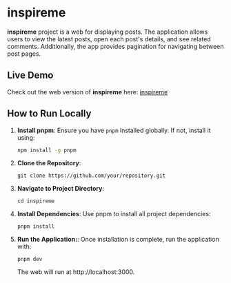 # inspireme

**inspireme** project is a web for displaying posts. The application allows users to view the latest posts, open each post's details, and see related comments. Additionally, the app provides pagination for navigating between post pages.

## Live Demo

Check out the web version of **inspireme** here: [inspireme](https://inspireme-eight.vercel.app/)

## How to Run Locally
1. **Install pnpm**:
   Ensure you have `pnpm` installed globally. If not, install it using:
   ```bash
   npm install -g pnpm

2. **Clone the Repository**:
     ```
     git clone https://github.com/your/repository.git
     ```

3. **Navigate to Project Directory**:
     ```
     cd inspireme
     ```

6. **Install Dependencies**:
     Use pnpm to install all project dependencies:
     ```
     pnpm install
     ```

7. **Run the Application:**:
     Once installation is complete, run the application with:
     ```
     pnpm dev
     ```
     The web will run at http://localhost:3000.

